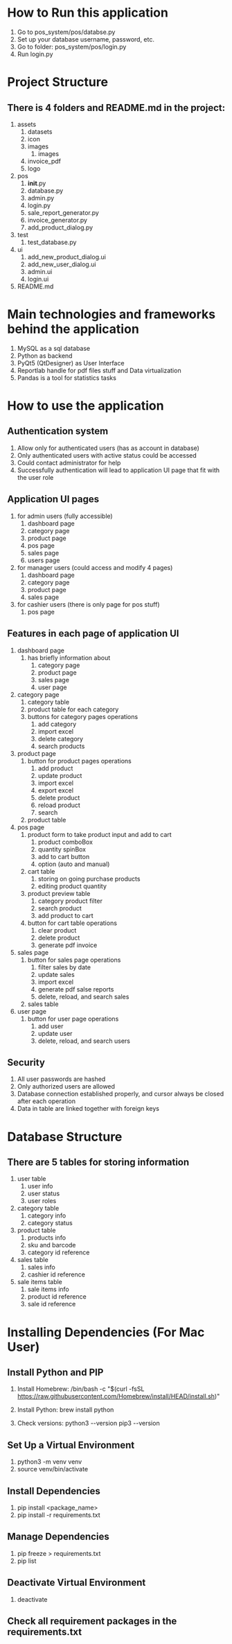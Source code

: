 # How to Run this application
1. Go to pos_system/pos/databse.py
2. Set up your database username, password, etc.
3. Go to folder: pos_system/pos/login.py 
4. Run login.py

# Project Structure
## There is 4 folders and README.md in the project:
1. assets <!-- Data folder -->
    1. datasets <!--storing products, categories, and sales data in csv or excel for import to database -->
    2. icon     <!--storing all icons for admin page -->
    3. images
        1. images  <!-- image for login page -->
    4. invoice_pdf <!-- folder to store all pdf invoice after each sale -->
    5. logo        <!-- folder to store logo of the application -->
2. pos <!-- Source code directory -->
    1. __init__.py
    2. database.py <!-- Database class: has all method to initialize connection, fetch data, and modify data -->
    3. admin.py <!-- main backend source code, responsible all user interface as the backend code -->
    4. login.py <!-- Login page, responsible for login operations, and give the admin class a user identity -->
    5. sale_report_generator.py <!-- a class to generate sale report as pdf file -->
    6. invoice_generator.py <!-- a class to generate invoice as pdf file -->
    7. add_product_dialog.py <!-- a class backend user interface dialog, responsible for adding product -->
3. test <!-- Database Class method tester -->
    1. test_database.py
4. ui
    1. add_new_product_dialog.ui <!-- ui for for adding new product -->
    2. add_new_user_dialog.ui    <!-- ui for for adding new user -->
    3. admin.ui  <!-- main ui for whole application especially for admin -->
    4. login.ui  <!-- login ui for authentication purposes -->
5. README.md    

# Main technologies and frameworks behind the application
1. MySQL as a sql database
2. Python as backend
3. PyQt5 (QtDesigner) as User Interface
4. Reportlab handle for pdf files stuff and Data virtualization
5. Pandas is a tool for statistics tasks

# How to use the application
## Authentication system
1. Allow only for authenticated users (has as account in database)
2. Only authenticated users with active status could be accessed
3. Could contact administrator for help 
4. Successfully authentication will lead to application UI page that fit with the user role
## Application UI pages
1. for admin users (fully accessible)
    1. dashboard page
    2. category page
    3. product page
    4. pos page
    5. sales page
    6. users page
2. for manager users (could access and modify 4 pages)
    1. dashboard page
    2. category page
    3. product page
    4. sales page
3. for cashier users (there is only page for pos stuff)
    1. pos page
## Features in each page of application UI
1. dashboard page
    1. has briefly information about
        1. category page
        2. product page
        3. sales page
        4. user page
2. category page
    1. category table
    2. product table for each category
    3. buttons for category pages operations
        1. add category
        2. import excel 
        3. delete category
        4. search products
3. product page
    1. button for product pages operations
        1. add product
        2. update product
        3. import excel
        4. export excel
        5. delete product
        6. reload product
        7. search
    2. product table
4. pos page 
    1. product form to take product input and add to cart
        1. product comboBox 
        2. quantity spinBox
        3. add to cart button
        4. option (auto and manual)
    2. cart table 
        1. storing on going purchase products
        2. editing product quantity
    3. product preview table 
        1. category product filter
        2. search product
        3. add product to cart
    4. button for cart table operations
        1. clear product
        2. delete product
        3. generate pdf invoice 
5. sales page
    1. button for sales page operations
        1. filter sales by date
        2. update sales
        3. import excel
        4. generate pdf salse reports
        5. delete, reload, and search sales
    2. sales table 
5. user page
    1. button for user page operations
        1. add user
        2. update user
        3. delete, reload, and search users
## Security
1. All user passwords are hashed
2. Only authorized users are allowed
2. Database connection established properly, and cursor always be closed after each operation
3. Data in table are linked together with foreign keys

# Database Structure
## There are 5 tables for storing information
1. user table
    1. user info
    2. user status
    2. user roles
2. category table
    1. category info
    2. category status
3. product table
    1. products info
    2. sku and barcode
    3. category id reference
4. sales table
    1. sales info
    2. cashier id reference
5. sale items table
    1. sale items info
    2. product id reference
    3. sale id reference

# Installing Dependencies (For Mac User)
## Install Python and PIP
1. Install Homebrew: /bin/bash -c "$(curl -fsSL https://raw.githubusercontent.com/Homebrew/install/HEAD/install.sh)"

2. Install Python: brew install python
3. Check versions: 
    python3 --version
    pip3 --version
## Set Up a Virtual Environment
1. python3 -m venv venv
2. source venv/bin/activate
## Install Dependencies
1. pip install <package_name>
2. pip install -r requirements.txt
## Manage Dependencies
1. pip freeze > requirements.txt
2. pip list
## Deactivate Virtual Environment
1. deactivate
## Check all requirement packages in the requirements.txt









